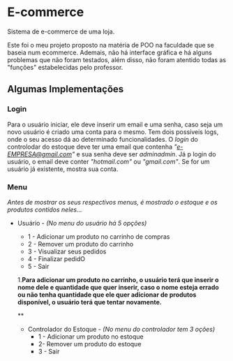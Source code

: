 # E-commerce
Sistema de e-commerce de uma loja.
  
Este foi o meu projeto proposto na matéria de POO na faculdade que se baseia num ecommerce. Ademais, não há interface gráfica e há alguns problemas que não foram testados, além disso, não foram atentido todas as "funções" estabelecidas pelo professor. 
  
## Algumas Implementações

### Login

Para o usuário iniciar, ele deve inserir um email e uma senha, caso seja um novo usuário é criado uma conta para o mesmo. Tem dois possíveis logs, onde o seu acesso dá ao determinado funcionalidades. O *login* do controlodar do estoque deve ter uma email que contenha *"e-EMPRESA@gmail.com"* e sua senha deve ser *adminadmin*. Já p login do usuário, o email deve conter *"hotmail.com"* ou *"gmail.com"*. Se for um usuário já existente, mostra sua conta.

### Menu

*Antes de mostrar os seus respectivos menus, é mostrado o estoque e os produtos contidos neles...*
  
* Usuário - *(No menu do usuário há 5 opções)*

  * 1 - Adicionar um produto no carrinho de compras 
  * 2 - Remover um produto do carrinho
  * 3 - Visualizar seus pedidos
  * 4 - Finalizar pedidO
  * 5 - Sair

  1.__Para adicionar um produto no carrinho, o usuário terá que inserir o nome dele e quantidade que quer inserir, caso o nome esteja errado ou não tenha quantidade que ele quer adicionar de produtos disponível, o usuário terá que tentar novamente.__
  
  **
    
    

  
  * Controlador do Estoque - *(No menu do controlador tem 3 oções)*
    * 1 - Adicionar um produto no estoque
    * 2- Remover um produto do estoque
    * 3 - Sair
   
    

  
